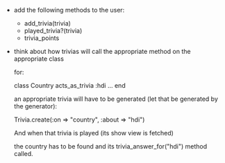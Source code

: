 * add the following methods to the user:

  * add_trivia(trivia)
  * played_trivia?(trivia)
  * trivia_points

* think about how trivias will call the appropriate method on the appropriate class

  for:
  
  class Country
    acts_as_trivia :hdi
    ...
  end
  
  an appropriate trivia will have to be generated (let that be generated by the generator):
  
  Trivia.create(:on => "country", :about => "hdi")
  
  And when that trivia is played (its show view is fetched)
  
  the country has to be found and its trivia_answer_for("hdi") method called.
  



